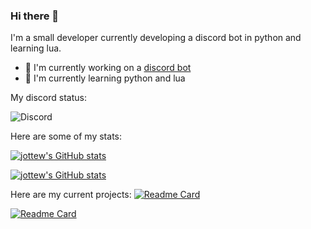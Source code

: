 ### Hi there 👋
I'm a small developer currently developing a discord bot in python and learning lua.

- 🌌 I'm currently working on a [discord bot](https://github.com/jottew/wakeful)
- 👶 I'm currently learning python and lua

My discord status:

![Discord](https://discord.c99.nl/widget/theme-3/797044260196319282.png)

Here are some of my stats:

[![jottew's GitHub stats](https://github-readme-stats.vercel.app/api?username=jottew&amp;show_icons=true&amp;include_all_commits=true&amp;theme=prussian)](https://github.com/anuraghazra/github-readme-stats)

[![jottew's GitHub stats](https://github-readme-stats.vercel.app/api/top-langs/?username=jottew&amp;layout=compact&amp;theme=prussian)](https://github.com/anuraghazra/github-readme-stats)

Here are my current projects:
[![Readme Card](https://github-readme-stats.vercel.app/api/pin/?username=jottew&repo=wakeful)](https://github.com/anuraghazra/github-readme-stats)

[![Readme Card](https://github-readme-stats.vercel.app/api/pin/?username=jottew&repo=bingbongapi)](https://github.com/anuraghazra/github-readme-stats)

